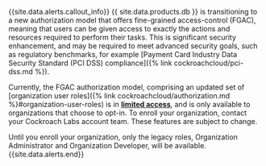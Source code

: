 {{site.data.alerts.callout_info}}
{{ site.data.products.db }} is transitioning to a new authorization model that offers fine-grained access-control (FGAC), meaning that users can be given access to exactly the actions and resources required to perform their tasks. This is significant security enhancement, and may be required to meet advanced security goals, such as regulatory benchmarks, for example [Payment Card Industry Data Security Standard (PCI DSS) compliance]({% link cockroachcloud/pci-dss.md %}).

Currently, the FGAC authorization model, comprising an updated set of [organization user roles]({% link cockroachcloud/authorization.md %}#organization-user-roles) is in [**limited access**](../{{site.versions["stable"]}}/cockroachdb-feature-availability.html), and is only available to organizations that choose to opt-in. To enroll your organization, contact your Cockroach Labs account team. These features are subject to change.

Until you enroll your organization, only the legacy roles, Organization Administrator and Organization Developer, will be available.
{{site.data.alerts.end}}